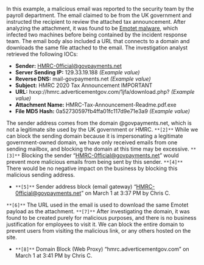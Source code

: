 In this example, a malicious email was reported to the security team by the payroll department. The email claimed to be from the UK government and instructed the recipient to review the attached tax announcement. After analyzing the attachment, it was found to be [Emotet malware](https://www.malwarebytes.com/emotet/), which infected two machines before being contained by the incident response team. The email body also included a URL that connects to a domain and downloads the same file attached to the email. The investigation analyst retrieved the following IOCs:

- **Sender:** HMRC-0fficial@govpayments.net
- **Server Sending IP:** 129.33.19.188 _(Example value)_
- **Reverse DNS:** mail-govpayments.net _(Example value)_
- **Subject:** HMRC 2020 Tax Announcement IMPORTANT
- **URL:** hxxp://hmrc.adverticementgov.com/1jfa/download.php? _(Example value)_
- **Attachment Name:** HMRC-Tax-Announcement-Readme.pdf.exe
- **File MD5 Hash:** 0a52730597fb4ffa01fc117d9e71e3a9 _(Example value)_

The sender address comes from the domain @govpayments.net, which is not a legitimate site used by the UK government or HMRC. `**[2]**` While we can block the sending domain because it is impersonating a legitimate government-owned domain, we have only received emails from one sending mailbox, and blocking the domain at this time may be excessive. `**[3]**` Blocking the sender “HMRC-0fficial@govpayments.net” would prevent more malicious emails from being sent by this sender. `**[4]**` There would be no negative impact on the business by blocking this malicious sending address.

- `**[5]**` Sender address block (email gateway) “HMRC-0fficial@govpayments.net” on March 1 at 3:37 PM by Chris C.

`**[6]**` The URL used in the email is used to download the same Emotet payload as the attachment. `**[7]**` After investigating the domain, it was found to be created purely for malicious purposes, and there is no business justification for employees to visit it. We can block the entire domain to prevent users from visiting the malicious link, or any others hosted on the site.

- `**[8]**` Domain Block (Web Proxy) “hmrc.adverticementgov.com” on March 1 at 3:41 PM by Chris C.